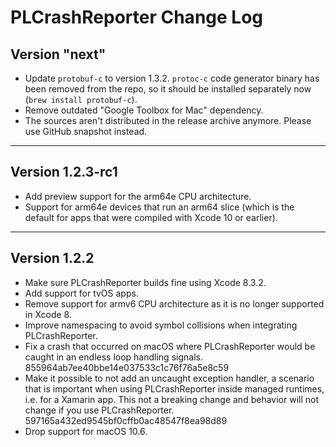 # PLCrashReporter Change Log

## Version "next"

* Update `protobuf-c` to version 1.3.2. `protoc-c` code generator binary has been removed from the repo, so it should be installed separately now (`brew install protobuf-c`).
* Remove outdated "Google Toolbox for Mac" dependency.
* The sources aren't distributed in the release archive anymore. Please use GitHub snapshot instead.

___

## Version 1.2.3-rc1

* Add preview support for the arm64e CPU architecture.
* Support for arm64e devices that run an arm64 slice (which is the default for apps that were compiled with Xcode 10 or earlier).

___

## Version 1.2.2

* Make sure PLCrashReporter builds fine using Xcode 8.3.2.
* Add support for tvOS apps.
* Remove support for armv6 CPU architecture as it is no longer supported in Xcode 8.
* Improve namespacing to avoid symbol collisions when integrating PLCrashReporter.
* Fix a crash that occurred on macOS where PLCrashReporter would be caught in an endless loop handling signals. 855964ab7ee40bbe14e037533c1c76f76a5e8c59
* Make it possible to not add an uncaught exception handler, a scenario that is important when using PLCrashReporter inside managed runtimes, i.e. for a Xamarin app. This not a breaking change and behavior will not change if you use PLCrashReporter. 597165a432ed9545bf0cffb0ac48547f8ea98d89
* Drop support for macOS 10.6.
